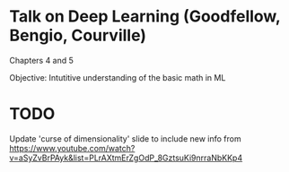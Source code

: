 # Talk on Deep Learning (Goodfellow, Bengio, Courville) 

Chapters 4 and 5

Objective: Intutitive understanding of the basic math in ML





# TODO
Update 'curse of dimensionality' slide to include new info from https://www.youtube.com/watch?v=aSyZvBrPAyk&list=PLrAXtmErZgOdP_8GztsuKi9nrraNbKKp4
